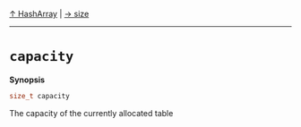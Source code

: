 [&#8593; HashArray](HTL_hasharray.t.h--hasharray.md) | [&#8594; size](HTL_hasharray.t.h--hasharray--size.md)
***

# `capacity`
**Synopsis**

```cpp
size_t capacity
```


The capacity of the currently allocated table


